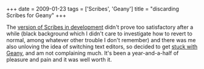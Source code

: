 +++
date = 2009-01-23
tags = ['Scribes', 'Geany']
title = "discarding Scribes for Geany"
+++

The [version of Scribes in development] didn\'t prove too satisfactory
after a while (black background which I didn\'t care to investigate how
to revert to normal, among whatever other trouble I don\'t remember) and
there was me also unloving the idea of switching text editors, so
decided to get [stuck with Geany], and am not complaining much. It\'s
been a year-and-a-half of pleasure and pain and it was well worth it.

  [version of Scribes in development]: http://tshepang.net/scribes-satisfies-some-more
  [stuck with Geany]: http://tshepang.net/project-of-note-geany
